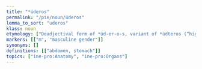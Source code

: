 ```yaml
---
title: "*úderos"
permalink: "/pie/noun/úderos"
lemma_to_sort: "uderos"
klass: noun
etymology: ["Deadjectival form of *úd-er-o-s, variant of *údteros (“higher, outer”), from *úd (“out, outward”) +‎ *-teros (contrastive suffix)."]
markers: [["m", "masculine gender"]]
synonyms: []
definitions: [["abdomen, stomach"]]
topics: ["ine-pro:Anatomy", "ine-pro:Organs"]
---
```

